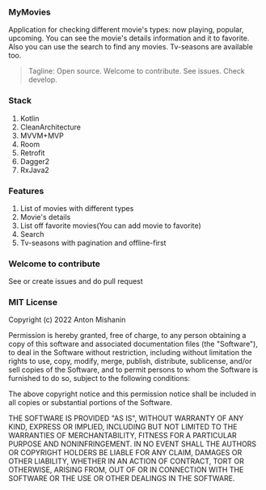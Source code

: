 ### MyMovies

Application for checking different movie's types: now playing, popular, upcoming. 
You can see the movie's details information and it to favorite. Also you can use the search to find any movies.
Tv-seasons are available too.

 > Tagline: Open source. Welcome to contribute. See issues. Check develop.
### Stack
1. Kotlin
2. CleanArchitecture
3. MVVM+MVP
4. Room
5. Retrofit
6. Dagger2
7. RxJava2

### Features
1. List of movies with different types
2. Movie's details
3. List off favorite movies(You can add movie to favorite)
4. Search
5. Tv-seasons with pagination and offline-first

### Welcome to contribute

See or create issues and do pull request

### MIT License

Copyright (c) 2022 Anton Mishanin

Permission is hereby granted, free of charge, to any person obtaining a copy
of this software and associated documentation files (the "Software"), to deal
in the Software without restriction, including without limitation the rights
to use, copy, modify, merge, publish, distribute, sublicense, and/or sell
copies of the Software, and to permit persons to whom the Software is
furnished to do so, subject to the following conditions:

The above copyright notice and this permission notice shall be included in all
copies or substantial portions of the Software.

THE SOFTWARE IS PROVIDED "AS IS", WITHOUT WARRANTY OF ANY KIND, EXPRESS OR
IMPLIED, INCLUDING BUT NOT LIMITED TO THE WARRANTIES OF MERCHANTABILITY,
FITNESS FOR A PARTICULAR PURPOSE AND NONINFRINGEMENT. IN NO EVENT SHALL THE
AUTHORS OR COPYRIGHT HOLDERS BE LIABLE FOR ANY CLAIM, DAMAGES OR OTHER
LIABILITY, WHETHER IN AN ACTION OF CONTRACT, TORT OR OTHERWISE, ARISING FROM,
OUT OF OR IN CONNECTION WITH THE SOFTWARE OR THE USE OR OTHER DEALINGS IN THE
SOFTWARE.
